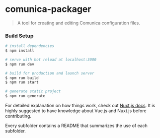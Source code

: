 # comunica-packager

> A tool for creating and editing Comunica configuration files.


### Build Setup

```bash
# install dependencies
$ npm install

# serve with hot reload at localhost:3000
$ npm run dev

# build for production and launch server
$ npm run build
$ npm run start

# generate static project
$ npm run generate
```

For detailed explanation on how things work, check out [Nuxt.js docs](https://nuxtjs.org). It is highly suggested to 
have knowledge about Vue.js and Nuxt.js before contributing.

Every subfolder contains a README that summarizes the use of each subfolder.
